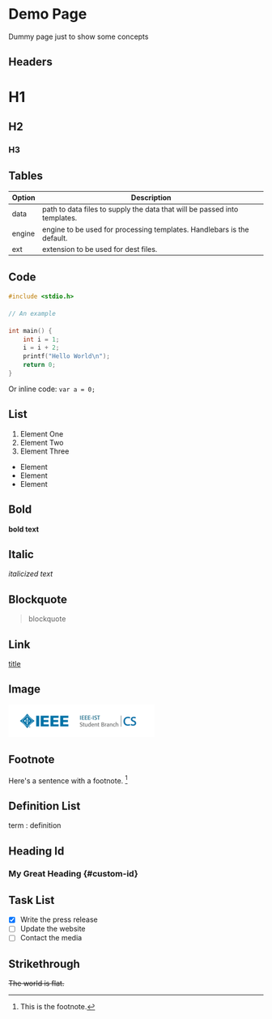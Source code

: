 # Demo Page

Dummy page just to show some concepts

## Headers

# H1
## H2
### H3

## Tables

| Option | Description |
| ------ | ----------- |
| data   | path to data files to supply the data that will be passed into templates. |
| engine | engine to be used for processing templates. Handlebars is the default. |
| ext    | extension to be used for dest files. |

## Code

```c
#include <stdio.h>

// An example

int main() {
	int i = 1;
	i = i + 2;
	printf("Hello World\n");
	return 0;
}

```

Or inline code: `var a = 0;`

## List

1. Element One
2. Element Two
3. Element Three

- Element
- Element
- Element

## Bold

**bold text**

## Italic

*italicized text*

## Blockquote

> blockquote

## Link 

[title](https://www.example.com)

## Image

![alt text](/images/logo-cs.png)

## Footnote

Here's a sentence with a footnote. [^1]

[^1]: This is the footnote.

## Definition List

term
: definition

## Heading Id

### My Great Heading {#custom-id}

## Task List 

- [x] Write the press release
- [ ] Update the website
- [ ] Contact the media

## Strikethrough

~~The world is flat.~~
